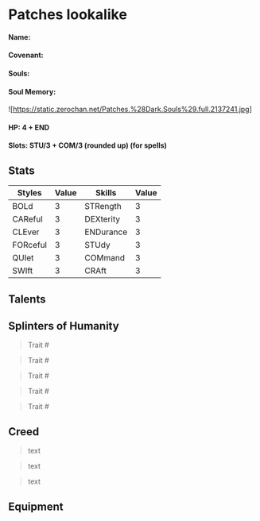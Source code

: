  
# Patches lookalike

#### Name: 

#### Covenant:

#### Souls:

#### Soul Memory:

![https://static.zerochan.net/Patches.%28Dark.Souls%29.full.2137241.jpg]


#### HP: 4 + END

#### Slots: STU/3 + COM/3 (rounded up) (for spells)

## Stats

| Styles |  Value | Skills | Value | 
| ------ | ------ | ------ | ------ |
| BOLd | 3 | STRength | 3 |
| CAReful | 3 | DEXterity | 3 |
| CLEver | 3 | ENDurance | 3 |
| FORceful | 3 | STUdy | 3 |
| QUIet | 3 | COMmand | 3 |
| SWIft | 3 | CRAft | 3 |

## Talents
## Splinters of Humanity

> Trait #

> Trait #

> Trait #

> Trait #

> Trait #

## Creed

> text

> text

> text

## Equipment
